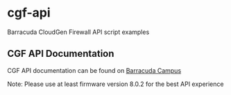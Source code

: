 # cgf-api
Barracuda CloudGen Firewall API script examples
## CGF API Documentation
CGF API documentation can be found on [Barracuda Campus](https://campus.barracuda.com/product/nextgenfirewallf/api)

Note: Please use at least firmware version 8.0.2 for the best API experience
